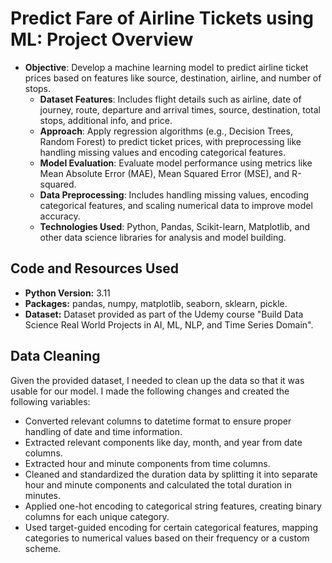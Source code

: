 # Predict Fare of Airline Tickets using ML: Project Overview
- **Objective**: Develop a machine learning model to predict airline ticket prices based on features like source, destination, airline, and number of stops.
  - **Dataset Features**: Includes flight details such as airline, date of journey, route, departure and arrival times, source, destination, total stops, additional info, and price.
  - **Approach**: Apply regression algorithms (e.g., Decision Trees, Random Forest) to predict ticket prices, with preprocessing like handling missing values and encoding categorical features.
  - **Model Evaluation**: Evaluate model performance using metrics like Mean Absolute Error (MAE), Mean Squared Error (MSE), and R-squared.
  - **Data Preprocessing**: Includes handling missing values, encoding categorical features, and scaling numerical data to improve model accuracy.
  - **Technologies Used**: Python, Pandas, Scikit-learn, Matplotlib, and other data science libraries for analysis and model building.

 ## Code and Resources Used
 - **Python Version:** 3.11
 - **Packages:** pandas, numpy, matplotlib, seaborn, sklearn, pickle.
 - **Dataset:** Dataset provided as part of the Udemy course "Build Data Science Real World Projects in AI, ML, NLP, and Time Series Domain".

## Data Cleaning
Given the provided dataset, I needed to clean up the data so that it was usable for our model. I made the following changes and created the following variables:
  - Converted relevant columns to datetime format to ensure proper handling of date and time information.
  - Extracted relevant components like day, month, and year from date columns.
  - Extracted hour and minute components from time columns.
  - Cleaned and standardized the duration data by splitting it into separate hour and minute components and calculated the total duration in minutes.
  - Applied one-hot encoding to categorical string features, creating binary columns for each unique category.
  - Used target-guided encoding for certain categorical features, mapping categories to numerical values based on their frequency or a custom scheme.
    
 
